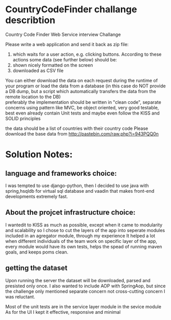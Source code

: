 # CountryCodeFinder challange describtion
Country Code Finder Web Service interview Challange

Please write a web application and send it back as zip file:<p>
1. which waits for a user action, e.g. clicking buttons. According to these actions some data (see further below) should be:
2. shown nicely formatted on the screen
3. downloaded as CSV file<p>

You can either download the data on each request during the runtime of your program or load the data from a database (in this case do NOT provide a DB dump, but a script which automatically transfers the data from the remote location to the DB)<br>
preferably the implementation should be written in "clean code", separate concerns using pattern like MVC, be object oriented, very good testable, best even already contain Unit tests and maybe even follow the KISS and SOLID principles
 
the data should be a list of countries with their country code
Please download the base data from http://pastebin.com/raw.php?i=943PQQ0n

# Solution Notes:
## language and frameworks choice:<br>
I was tempted to use django-python, then I
decided to use java with spring,hsqldb for virtual
sql database and vaadin that makes front-end
developments extremely fast.<p>
## About the projcet infrastructure choice:<br>
I wantedit to KISS as much as possible, except when it
came to modularity and scalability so I chose to
cut the layers of the app into seperate modules
included in an agregator module, through my
experience It helped a lot when different
individuals of the team work on specific layer of
the app, every module would have its own tests,
helps the spead of running maven goals, and
keeps poms clean.<p>
## getting the dataset
Upon running the server the dataset will be
downloaded, parsed and presisted only once.
I also wanted to include AOP with SpringAop,
but since the challenge only mentioned separate
concern not cross-cutting concern I was
reluctant.<p>

Most of the unit tests are in the service layer
module in the sevice module
As for the UI I kept it effective, responsive and minimal
